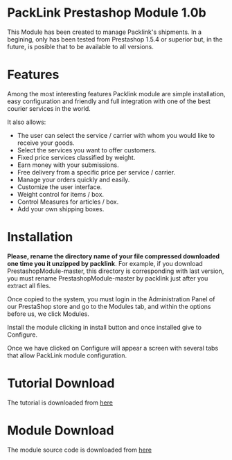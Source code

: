 PackLink Prestashop Module 1.0b
===============================

This Module has been created to manage Packlink's shipments. In a begining,  only has been tested from Prestashop 1.5.4 or superior but, in the future, is posible that to be available to all versions.

Features
========
Among the most interesting features Packlink module are simple installation, easy configuration and friendly and full integration with one of the best courier services in the world.

It also allows:<br/>
<ul>
<li>The user can select the service / carrier with whom you would like to receive your goods.</li>
<li>Select the services you want to offer customers.</li>
<li>Fixed price services classified by weight.</li>
<li>Earn money with your submissions.</li>
<li>Free delivery from a specific price per service / carrier.</li>
<li>Manage your orders quickly and easily.</li>
<li>Customize the user interface.</li>
<li>Weight control for items / box.</li>
<li>Control Measures for articles / box.</li>
<li>Add your own shipping boxes.</li>
</ul>

Installation
============

<p><b>Please, rename the directory name of your file compressed downloaded one time you it unzipped by packlink</b>. For example, if you download PrestashopModule-master, this directory is corresponding with last version, you must rename PrestashopModule-master by packlink just after you extract all files.</p>
<p>Once copied to the system, you must login in the Administration Panel of our PrestaShop store and go to the Modules tab, and within the options before us, we click Modules.</p>
<p>Install the module clicking in install button and once installed give to Configure.</p>
<p>Once we have clicked on Configure will appear a screen with several tabs that allow PackLink module configuration.</p>


Tutorial Download
=================
The tutorial is downloaded from <a href="http://api.packlink.com/docs/ManualUsuarioPS.pdf" target="_blank">here</a>

Module Download
=================
The module source code is downloaded from <a href="http://api.packlink.com/modules/packlinkPS.zip" target="_blank">here</a>
